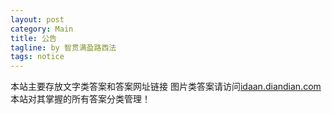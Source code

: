 ```yaml
---
layout: post
category: Main
title: 公告
tagline: by 智贯满盈路西法
tags: notice
---
```

本站主要存放文字类答案和答案网址链接 图片类答案请访问[idaan.diandian.com](http://idaan.diandian.com)
本站对其掌握的所有答案分类管理！
